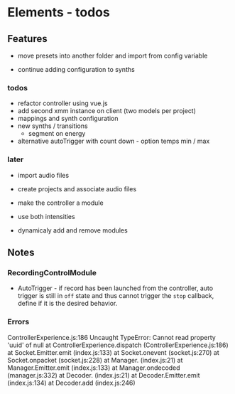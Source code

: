 # Elements - todos

## Features

- move presets into another folder and import from config variable

- continue adding configuration to synths

### todos

- refactor controller using vue.js
- add second xmm instance on client (two models per project)
- mappings and synth configuration
- new synths / transitions
  + segment on energy
- alternative autoTrigger with count down - option temps min / max

### later

- import audio files
- create projects and associate audio files

- make the controller a module
- use both intensities
- dynamicaly add and remove modules

## Notes

### RecordingControlModule 

- AutoTrigger - if record has been launched from the controller, auto 
trigger is still in `off` state and thus cannot trigger the `stop` 
callback, define if it is the desired behavior.


### Errors

ControllerExperience.js:186 Uncaught TypeError: Cannot read property 'uuid' of null
    at ControllerExperience.dispatch (ControllerExperience.js:186)
    at Socket.Emitter.emit (index.js:133)
    at Socket.onevent (socket.js:270)
    at Socket.onpacket (socket.js:228)
    at Manager.<anonymous> (index.js:21)
    at Manager.Emitter.emit (index.js:133)
    at Manager.ondecoded (manager.js:332)
    at Decoder.<anonymous> (index.js:21)
    at Decoder.Emitter.emit (index.js:134)
    at Decoder.add (index.js:246)
